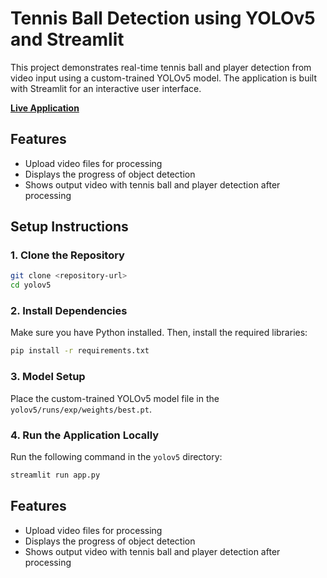 # Tennis Ball Detection using YOLOv5 and Streamlit

This project demonstrates real-time tennis ball and player detection from video input using a custom-trained YOLOv5 model. The application is built with Streamlit for an interactive user interface.

**[Live Application](https://tennisballandperson.streamlit.app)**

## Features

- Upload video files for processing
- Displays the progress of object detection
- Shows output video with tennis ball and player detection after processing

## Setup Instructions

### 1. Clone the Repository

```bash
git clone <repository-url>
cd yolov5
```

### 2. Install Dependencies

Make sure you have Python installed. Then, install the required libraries:

```bash
pip install -r requirements.txt
```

### 3. Model Setup

Place the custom-trained YOLOv5 model file in the `yolov5/runs/exp/weights/best.pt`.

### 4. Run the Application Locally

Run the following command in the `yolov5` directory:

```bash
streamlit run app.py
```
## Features

- Upload video files for processing
- Displays the progress of object detection
- Shows output video with tennis ball and player detection after processing
